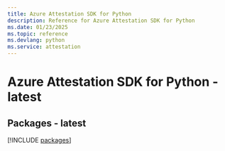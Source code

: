 ```yaml
---
title: Azure Attestation SDK for Python
description: Reference for Azure Attestation SDK for Python
ms.date: 01/23/2025
ms.topic: reference
ms.devlang: python
ms.service: attestation
---
```

# Azure Attestation SDK for Python - latest
## Packages - latest
[!INCLUDE [packages](attestation-index.md)]